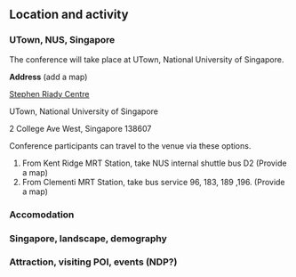  

## Location and activity

### UTown, NUS, Singapore

The conference will take place at UTown, National University of Singapore.

**Address** (add a map)

<u>Stephen Riady Centre</u>

UTown, National University of Singapore

2 College Ave West, Singapore 138607

Conference participants can travel to the venue via these options.

1. From Kent Ridge MRT Station, take NUS internal shuttle bus D2 (Provide a map)
2. From Clementi MRT Station, take bus service 96, 183, 189 ,196. (Provide a map)



### Accomodation




### Singapore, landscape, demography

### Attraction, visiting POI, events (NDP?)

